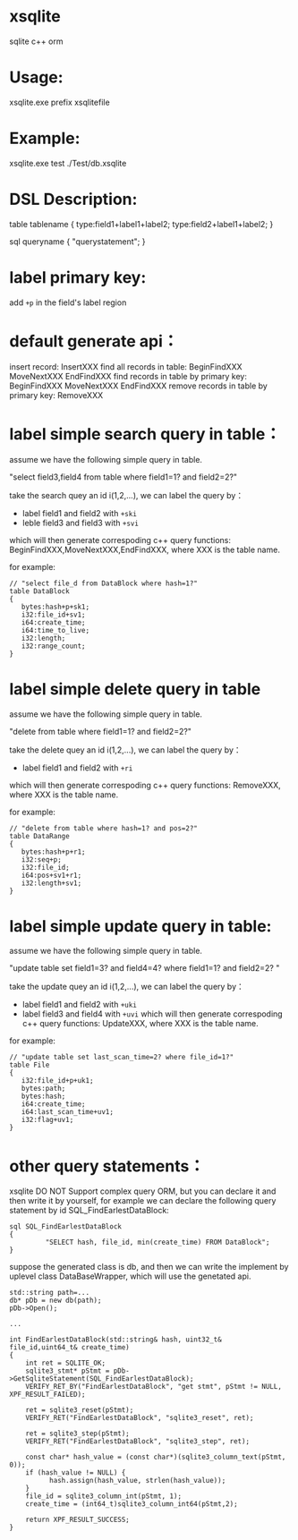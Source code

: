 xsqlite
=========
sqlite c++ orm

Usage:
==========
xsqlite.exe prefix xsqlitefile

Example:
==========
xsqlite.exe test ./Test/db.xsqlite

DSL Description:
=========
table tablename
{
   type:field1+label1+label2;
   type:field2+label1+label2;
}

sql queryname
{
   "querystatement";
}

label primary key:
==========
add `+p` in the field's label region 

default generate api：
===========
insert record: InsertXXX
find all records in table: BeginFindXXX MoveNextXXX EndFindXXX
find records in table by primary key: BeginFindXXX MoveNextXXX EndFindXXX
remove records in table by primary key: RemoveXXX


label simple search query in table： 
===========
assume we have the following simple query in table.

"select field3,field4 from table where field1=1? and field2=2?" 

take the search quey an id i(1,2,...), we can label the query by：
- label field1 and field2 with `+ski` 
- leble field3 and field3 with `+svi` 

which will then generate correspoding c++ query functions: BeginFindXXX,MoveNextXXX,EndFindXXX, where XXX is the table name.

for example:
```
// "select file_d from DataBlock where hash=1?"
table DataBlock
{
   bytes:hash+p+sk1;
   i32:file_id+sv1;
   i64:create_time;
   i64:time_to_live;
   i32:length;
   i32:range_count;
}
```

label simple delete query in table
==========
assume we have the following simple query in table.

"delete from table where field1=1? and field2=2?"

take the delete quey an id i(1,2,...), we can label the query by：
- label field1 and field2 with `+ri`

which will then generate correspoding c++ query functions: RemoveXXX, where XXX is the table name.

for example:
```
// "delete from table where hash=1? and pos=2?"
table DataRange
{
   bytes:hash+p+r1;
   i32:seq+p;
   i32:file_id;
   i64:pos+sv1+r1;
   i32:length+sv1;
}
```

label simple update query in table:
==========
assume we have the following simple query in table.

"update table set field1=3? and field4=4? where field1=1? and field2=2? " 

take the update quey an id i(1,2,...), we can label the query by：
- label field1 and field2 with `+uki`
- label field3 and field4 with `+uvi`
which will then generate correspoding c++ query functions: UpdateXXX, where XXX is the table name.

for example:
```
// "update table set last_scan_time=2? where file_id=1?"
table File
{
   i32:file_id+p+uk1;
   bytes:path;
   bytes:hash;
   i64:create_time;
   i64:last_scan_time+uv1;
   i32:flag+uv1;
}
```

other query statements：
============
xsqlite DO NOT Support complex query ORM, but you can declare it and then write it by yourself, for example
we can declare the following query statement by id SQL_FindEarlestDataBlock:

```
sql SQL_FindEarlestDataBlock
{
         "SELECT hash, file_id, min(create_time) FROM DataBlock";
}
```

suppose the generated class is db, 
and then we can write the implement by uplevel class DataBaseWrapper, which will use the genetated api.

```
std::string path=...
db* pDb = new db(path);
pDb->Open();

...

int FindEarlestDataBlock(std::string& hash, uint32_t& file_id,uint64_t& create_time)
{
    int ret = SQLITE_OK;
    sqlite3_stmt* pStmt = pDb->GetSqliteStatement(SQL_FindEarlestDataBlock);
    VERIFY_RET_BY("FindEarlestDataBlock", "get stmt", pStmt != NULL, XPF_RESULT_FAILED);

    ret = sqlite3_reset(pStmt);
    VERIFY_RET("FindEarlestDataBlock", "sqlite3_reset", ret);

    ret = sqlite3_step(pStmt);
    VERIFY_RET("FindEarlestDataBlock", "sqlite3_step", ret);

    const char* hash_value = (const char*)(sqlite3_column_text(pStmt, 0));
    if (hash_value != NULL) {
          hash.assign(hash_value, strlen(hash_value));
    }
    file_id = sqlite3_column_int(pStmt, 1);
    create_time = (int64_t)sqlite3_column_int64(pStmt,2);

    return XPF_RESULT_SUCCESS;
}

```
